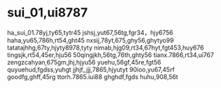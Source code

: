# sui_01,ui8787
ha_sui_01.78yj,ty65,tytr45
jshsj,yut67,56tg,fgr34，hjy6756
haha,yu65,786h,rt54,ght45
nxsij,78yt,675,ghy56,ghytyo99
tatatajhhg,67ty,hjyty8978,tyty
nimab,hjg09,rt34,67hyt,fgt453,huy676
tingsjk,rt54,45er,hju56
50qingjkh,56tg,76th,ghty56
tianx.7866,rt34,ui767
zengzcahyan,675gm,jhj,hjyu56
yuehu,56gf,45re,fgt56
quyuehud,fgdss,yuhgt
jjhjf_jjj,7865,hjyutyt
90ioo,yu67,45rf
goodfg,ghff,45rg
ttorh.7865.iui88
ghghdf,fgds
huhu,908,56t

